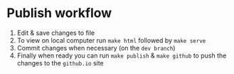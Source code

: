 

# Publish workflow
1. Edit & save changes to file
2. To view on local computer run `make html` followed by `make serve` 
3. Commit changes when necessary (on the `dev branch`)
4. Finally when ready you can run `make publish` & `make github` to push the changes to the `github.io` site

